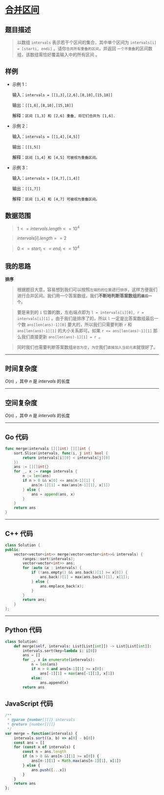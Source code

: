 # [合并区间](https://leetcode.cn/problems/merge-intervals/description/?envType=study-plan-v2&envId=top-100-liked)
## 题目描述 

> 以数组 `intervals` 表示若干个区间的集合，其中单个区间为 `intervals[i] = [starti, endi]` 。请你`合并所有重叠的区间`，并返回 `一个不重叠`的区间数组，该数组需恰好覆盖输入中的所有区间 。

## 样例

- 示例 $1$：

    输入：`intervals = [[1,3],[2,6],[8,10],[15,18]]`

    输出：`[[1,6],[8,10],[15,18]]`

    解释：`区间 [1,3] 和 [2,6] 重叠, 将它们合并为 [1,6].`
- 示例 $2$：

    输入：`intervals = [[1,4],[4,5]]`

    输出：`[[1,5]]`

    解释：`区间 [1,4] 和 [4,5] 可被视为重叠区间。`
- 示例 $3$：

    输入：`intervals = [[4,7],[1,4]]`

    输出：`[[1,7]]`

    解释：`区间 [1,4] 和 [4,7] 可被视为重叠区间。`


## 数据范围

> $1 <= intervals.length <= 10^4$

> $intervals[i].length == 2$

> $0 <= start_i <= end_i <= 10^4$

## 我的思路

**排序**

> 根据题目大意，容易想到我们可以按照`左端的的位置`进行`排序`，这样方便我们进行合并区间。我们用一个答案数组，我们**不断地判断答案数组的`最后一个`**。

> 要是来到的 `i` 位置的数，左右端点即为 `l = intervals[i][0], r = intervals[i][1]` 。由于我们是排序了的，所以 `l` 一定是比答案数组最后一个数 `ans[len(ans)-1][0]` 要大的，所以我们只需要判断 `r` 和 `ans[len(ans)-1][1]` 的大小关系即可。如果 `r <= ans[len(ans)-1][1]` 那么我们直接更新 `ans[len(ans)-1][1] = r `。

> 同时我们也需要判断答案数组`是否为空`，`为空`我们`直接加入当前元素`就很好了。


---

## 时间复杂度

$O(n)$ ，其中 $n$ 是 $intervals$ 的长度

---

## 空间复杂度

$O(n)$ ，其中 $n$ 是 $intervals$ 的长度

---

## Go 代码

```Go
func merge(intervals [][]int) [][]int {
    sort.Slice(intervals, func(i, j int) bool {
        return intervals[i][0] < intervals[j][0]
    })
    ans := [][]int{}
    for _, x := range intervals {
        n := len(ans)
        if n > 0 && x[0] <= ans[n-1][1] {
            ans[n-1][1] = max(ans[n-1][1], x[1])
        } else {
            ans = append(ans, x)
        }
    }
    return ans
}
```
---

## C++ 代码

```C++
class Solution {
public:
    vector<vector<int>> merge(vector<vector<int>>& intervals) {
        ranges::sort(intervals);
        vector<vector<int>> ans;
        for (auto &x : intervals) {
            if (!ans.empty() && ans.back()[1] >= x[0]) {
                ans.back()[1] = max(ans.back()[1], x[1]);
            } else {
                ans.emplace_back(x);
            }
        }
        return ans;
    }
};
```
---
## Python 代码

```Python
class Solution:
    def merge(self, intervals: List[List[int]]) -> List[List[int]]:
        intervals.sort(key=lambda i: i[0])
        ans = []
        for _, x in enumerate(intervals):
            n = len(ans)
            if n > 0 and ans[n-1][1] >= x[0]:
                ans[-1][1] = max(ans[-1][1], x[1])
            else:
                ans.append(x)
        return ans
```

## JavaScript 代码

```JavaScript
/**
 * @param {number[][]} intervals
 * @return {number[][]}
 */
var merge = function(intervals) {
    intervals.sort((a, b) => a[0] - b[0])
    const ans = []
    for (const x of intervals) {
        const n = ans.length
        if (n > 0 && ans[n-1][1] >= x[0]) {
            ans[n-1][1] = Math.max(ans[n-1][1], x[1])
        } else {
            ans.push([...x])
        }
    }
    return ans
};
```
